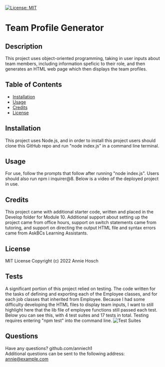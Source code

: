 
[![License: MIT](https://img.shields.io/badge/License-MIT-yellow.svg)](https://opensource.org/licenses/MIT)

# Team Profile Generator
## Description
This project uses object-oriented programming, taking in user inputs about team members, including information speficic to their role, and then generates an HTML web page which then displays the team profiles.

## Table of Contents
- [Installation](#installation)
- [Usage](#usage)
- [Credits](#credits)
- [License](#license)


## Installation
This project uses Node.js, and in order to install this project users should clone this GitHub repo and run "node index.js" in a command line terminal.

## Usage
For use, follow the prompts that follow after running "node index.js". Users should also run npm i inquirer@8. Below is a video of the deployed project in use.
                           
## Credits 
This project came with additional starter code, written and placed in the Develop folder for Module 10. Additional support about setting up the project came from office hours, support on switch statements came from tutoring, and support on directing the output HTML file and syntax errors came from AskBCs Learning Assistants.

## License
MIT License Copyright (c) 2022 Annie Hosch 

## Tests
A significant portion of this project relied on testing. The code written for the tasks of defining and exporting each of the Employee classes, and for each job classes that inherited from Employee. Because I had some difficulty developing the HTML files to display team inputs, I want to still highlight here that the lib file of employee functions still passed each test. Below you can see this, with 4 test suites and 17 tests in total. Testing requires entering "npm test" into the command line.
![Test Suites](https://user-images.githubusercontent.com/107431063/180551190-38e06581-0fb8-42a3-829d-74af7fdd9c34.png)

## Questions
Have any questions?
github.com/anniech1  
Additional questions can be sent to the following address: annie@example.com                 
    
